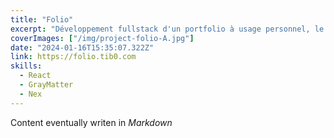 ```yaml
---
title: "Folio"
excerpt: "Développement fullstack d'un portfolio à usage personnel, le site que vous consultez actuellement."
coverImages: ["/img/project-folio-A.jpg"]
date: "2024-01-16T15:35:07.322Z"
link: https://folio.tib0.com
skills:
  - React
  - GrayMatter
  - Nex
---
```

Content eventually writen in *Markdown*